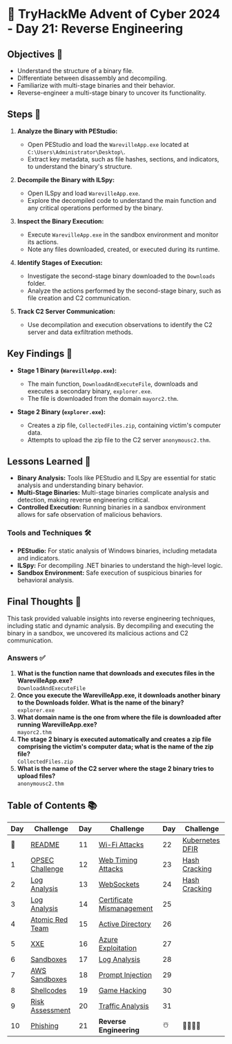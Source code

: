 # 🎄 TryHackMe Advent of Cyber 2024 - Day 21: Reverse Engineering

## Objectives 🎯
- Understand the structure of a binary file.
- Differentiate between disassembly and decompiling.
- Familiarize with multi-stage binaries and their behavior.
- Reverse-engineer a multi-stage binary to uncover its functionality.

## Steps 🚀
1. **Analyze the Binary with PEStudio:**
   - Open PEStudio and load the `WarevilleApp.exe` located at `C:\Users\Administrator\Desktop\`.
   - Extract key metadata, such as file hashes, sections, and indicators, to understand the binary's structure.

2. **Decompile the Binary with ILSpy:**
   - Open ILSpy and load `WarevilleApp.exe`.
   - Explore the decompiled code to understand the main function and any critical operations performed by the binary.

3. **Inspect the Binary Execution:**
   - Execute `WarevilleApp.exe` in the sandbox environment and monitor its actions.
   - Note any files downloaded, created, or executed during its runtime.

4. **Identify Stages of Execution:**
   - Investigate the second-stage binary downloaded to the `Downloads` folder.
   - Analyze the actions performed by the second-stage binary, such as file creation and C2 communication.

5. **Track C2 Server Communication:**
   - Use decompilation and execution observations to identify the C2 server and data exfiltration methods.

## Key Findings 🔑
- **Stage 1 Binary (`WarevilleApp.exe`):**
  - The main function, `DownloadAndExecuteFile`, downloads and executes a secondary binary, `explorer.exe`.
  - The file is downloaded from the domain `mayorc2.thm`.

- **Stage 2 Binary (`explorer.exe`):**
  - Creates a zip file, `CollectedFiles.zip`, containing victim's computer data.
  - Attempts to upload the zip file to the C2 server `anonymousc2.thm`.

## Lessons Learned 🌟
- **Binary Analysis:** Tools like PEStudio and ILSpy are essential for static analysis and understanding binary behavior.
- **Multi-Stage Binaries:** Multi-stage binaries complicate analysis and detection, making reverse engineering critical.
- **Controlled Execution:** Running binaries in a sandbox environment allows for safe observation of malicious behaviors.

### Tools and Techniques 🛠️
- **PEStudio:** For static analysis of Windows binaries, including metadata and indicators.
- **ILSpy:** For decompiling .NET binaries to understand the high-level logic.
- **Sandbox Environment:** Safe execution of suspicious binaries for behavioral analysis.

## Final Thoughts 🎁
This task provided valuable insights into reverse engineering techniques, including static and dynamic analysis. By decompiling and executing the binary in a sandbox, we uncovered its malicious actions and C2 communication.

### Answers ✅
1. **What is the function name that downloads and executes files in the WarevilleApp.exe?**  
   `DownloadAndExecuteFile`
2. **Once you execute the WarevilleApp.exe, it downloads another binary to the Downloads folder. What is the name of the binary?**  
   `explorer.exe`
3. **What domain name is the one from where the file is downloaded after running WarevilleApp.exe?**  
   `mayorc2.thm`
4. **The stage 2 binary is executed automatically and creates a zip file comprising the victim's computer data; what is the name of the zip file?**  
   `CollectedFiles.zip`
5. **What is the name of the C2 server where the stage 2 binary tries to upload files?**  
   `anonymousc2.thm`

## Table of Contents 📚

| Day  | Challenge                              | Day  | Challenge                               | Day  | Challenge                               |
|------|----------------------------------------|------|-----------------------------------------|------|-----------------------------------------|
| 📖  | [README](README.md)                    | 11   | [Wi-Fi Attacks](day_11.md)             | 22   | [Kubernetes DFIR](day_22.md)            |
| 1    | [OPSEC Challenge](day1.md)             | 12   | [Web Timing Attacks](day_12.md)        | 23   | [Hash Cracking](day_23.md)              |
| 2    | [Log Analysis](day2.md)                | 13   | [WebSockets](day_13.md)                | 24   | [Hash Cracking](day_23.md)              |
| 3    | [Log Analysis](day3.md)                | 14   | [Certificate Mismanagement](day_14.md) | 25   |                                         |
| 4    | [Atomic Red Team](day4.md)             | 15   | [Active Directory](day_15.md)          | 26   |                                         |
| 5    | [XXE](day5.md)                         | 16   | [Azure Exploitation](day_16.md)        | 27   |                                         |
| 6    | [Sandboxes](day6.md)                   | 17   | [Log Analysis](day_17.md)              | 28   |                                         |
| 7    | [AWS Sandboxes](day7.md)               | 18   | [Prompt Injection](day_18.md)          | 29   |                                         |
| 8    | [Shellcodes](day8.md)                  | 19   | [Game Hacking](day_19.md)              | 30   |                                         |
| 9    | [Risk Assessment](day9.md)             | 20   | [Traffic Analysis](day_20.md)          | 31   |                                         |
| 10   | [Phishing](day_10.md)                  | 21   | **Reverse Engineering**                | ☃️  | 🎄🎅🎁✨                              |
